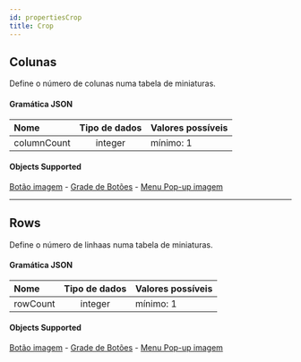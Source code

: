 ```yaml
---
id: propertiesCrop
title: Crop
---
```



## Colunas

Define o número de colunas numa tabela de miniaturas.

#### Gramática JSON

| Nome        | Tipo de dados | Valores possíveis |
|:----------- |:-------------:| ----------------- |
| columnCount |    integer    | mínimo: 1         |

#### Objects Supported

[Botão imagem](pictureButton_overview.md) - [Grade de Botões](buttonGrid_overview.md) - [Menu Pop-up imagem](picturePopupMenu_overview.md)

---

## Rows

Define o número de linhaas numa tabela de miniaturas.

#### Gramática JSON

| Nome     | Tipo de dados | Valores possíveis |
|:-------- |:-------------:| ----------------- |
| rowCount |    integer    | mínimo: 1         |

#### Objects Supported

[Botão imagem](pictureButton_overview.md) - [Grade de Botões](buttonGrid_overview.md) - [Menu Pop-up imagem](picturePopupMenu_overview.md)
